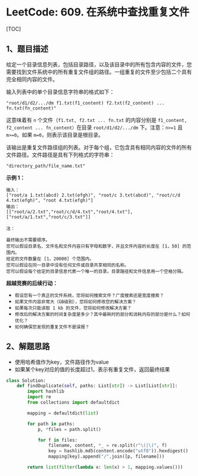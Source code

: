 # LeetCode: 609. 在系统中查找重复文件

[TOC]

## 1、题目描述

给定一个目录信息列表，包括目录路径，以及该目录中的所有包含内容的文件，您需要找到文件系统中的所有重复文件组的路径。一组重复的文件至少包括二个具有完全相同内容的文件。

输入列表中的单个目录信息字符串的格式如下：

`"root/d1/d2/.../dm f1.txt(f1_content) f2.txt(f2_content) ... fn.txt(fn_content)"`

这意味着有 `n` 个文件（`f1.txt, f2.txt ... fn.txt` 的内容分别是 `f1_content, f2_content ... fn_content）`在目录 `root/d1/d2/.../dm` 下。注意：`n>=1` 且 `m>=0`。如果 `m=0`，则表示该目录是根目录。

该输出是重复文件路径组的列表。对于每个组，它包含具有相同内容的文件的所有文件路径。文件路径是具有下列格式的字符串：

`"directory_path/file_name.txt"`

**示例 1：**

```
输入：
["root/a 1.txt(abcd) 2.txt(efgh)", "root/c 3.txt(abcd)", "root/c/d 4.txt(efgh)", "root 4.txt(efgh)"]
输出：  
[["root/a/2.txt","root/c/d/4.txt","root/4.txt"],["root/a/1.txt","root/c/3.txt"]]

注：

最终输出不需要顺序。
您可以假设目录名、文件名和文件内容只有字母和数字，并且文件内容的长度在 [1，50] 的范围内。
给定的文件数量在 [1，20000] 个范围内。
您可以假设在同一目录中没有任何文件或目录共享相同的名称。
您可以假设每个给定的目录信息代表一个唯一的目录。目录路径和文件信息用一个空格分隔。
```

**超越竞赛的后续行动：**

- `假设您有一个真正的文件系统，您将如何搜索文件？广度搜索还是宽度搜索？`
- `如果文件内容非常大（GB级别），您将如何修改您的解决方案？`
- `如果每次只能读取 1 kb 的文件，您将如何修改解决方案？`
- `修改后的解决方案的时间复杂度是多少？其中最耗时的部分和消耗内存的部分是什么？如何优化？`
- `如何确保您发现的重复文件不是误报？`



## 2、解题思路

- 使用哈希值作为key，文件路径作为value
- 如果某个key对应的值的长度超过1，表示有重复文件，返回最终结果



```python
class Solution:
    def findDuplicate(self, paths: List[str]) -> List[List[str]]:
        import hashlib
        import re
        from collections import defaultdict

        mapping = defaultdict(list)

        for path in paths:
            p, *files = path.split()

            for f in files:
                filename, content, *_ = re.split(r"\(|\)", f)
                key = hashlib.md5(content.encode("utf8")).hexdigest()
                mapping[key].append("/".join([p, filename]))

        return list(filter(lambda x: len(x) > 1, mapping.values()))
```


